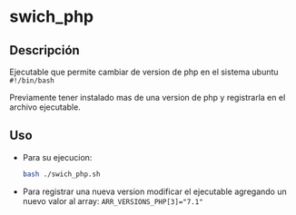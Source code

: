 # swich_php

## Descripción

Ejecutable que permite cambiar de version de php en el sistema ubuntu `#!/bin/bash`

Previamente tener instalado mas de una version de php y registrarla en el archivo ejecutable.

## Uso

- Para su ejecucion:

    ```bash
    bash ./swich_php.sh

    ```

- Para registrar una nueva version modificar el ejecutable agregando un nuevo valor al array:
    `ARR_VERSIONS_PHP[3]="7.1"`
